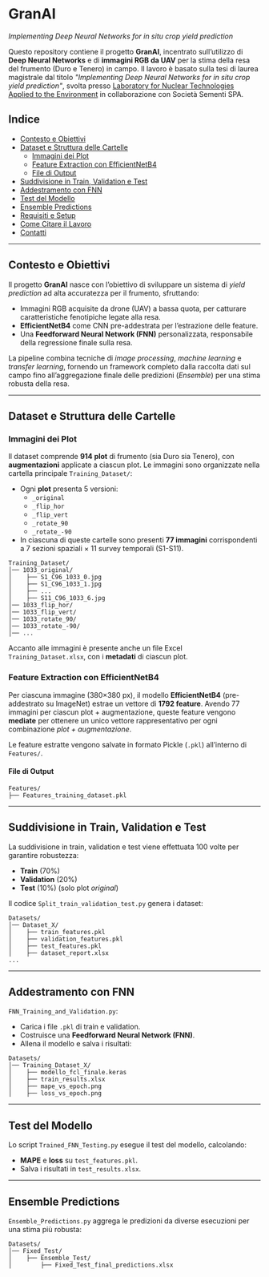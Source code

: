 # GranAI
*Implementing Deep Neural Networks for in situ crop yield prediction*

Questo repository contiene il progetto **GranAI**, incentrato sull’utilizzo di **Deep Neural Networks** e di **immagini RGB da UAV** per la stima della resa del frumento (Duro e Tenero) in campo. Il lavoro è basato sulla tesi di laurea magistrale dal titolo *"Implementing Deep Neural Networks for in situ crop yield prediction"*, svolta presso [Laboratory for Nuclear Technologies Applied to the Environment](https://www.fe.infn.it/radioactivity/) in collaborazione con Società Sementi SPA.

## Indice
- [Contesto e Obiettivi](#contesto-e-obiettivi)
- [Dataset e Struttura delle Cartelle](#dataset-e-struttura-delle-cartelle)
  - [Immagini dei Plot](#immagini-dei-plot)
  - [Feature Extraction con EfficientNetB4](#feature-extraction-con-efficientnetb4)
  - [File di Output](#file-di-output)
- [Suddivisione in Train, Validation e Test](#suddivisione-in-train-validation-e-test)
- [Addestramento con FNN](#addestramento-con-fnn)
- [Test del Modello](#test-del-modello)
- [Ensemble Predictions](#ensemble-predictions)
- [Requisiti e Setup](#requisiti-e-setup)
- [Come Citare il Lavoro](#come-citare-il-lavoro)
- [Contatti](#contatti)

---

## Contesto e Obiettivi
Il progetto **GranAI** nasce con l’obiettivo di sviluppare un sistema di *yield prediction* ad alta accuratezza per il frumento, sfruttando:
- Immagini RGB acquisite da drone (UAV) a bassa quota, per catturare caratteristiche fenotipiche legate alla resa.
- **EfficientNetB4** come CNN pre-addestrata per l’estrazione delle feature.
- Una **Feedforward Neural Network (FNN)** personalizzata, responsabile della regressione finale sulla resa.

La pipeline combina tecniche di *image processing*, *machine learning* e *transfer learning*, fornendo un framework completo dalla raccolta dati sul campo fino all’aggregazione finale delle predizioni (*Ensemble*) per una stima robusta della resa.

---

## Dataset e Struttura delle Cartelle

### Immagini dei Plot
Il dataset comprende **914 plot** di frumento (sia Duro sia Tenero), con **augmentazioni** applicate a ciascun plot. Le immagini sono organizzate nella cartella principale `Training_Dataset/`:

- Ogni **plot** presenta 5 versioni:
  - `_original`
  - `_flip_hor`
  - `_flip_vert`
  - `_rotate_90`
  - `_rotate_-90`
- In ciascuna di queste cartelle sono presenti **77 immagini** corrispondenti a 7 sezioni spaziali × 11 survey temporali (S1-S11).

```
Training_Dataset/
│── 1033_original/
│    ├── S1_C96_1033_0.jpg
│    ├── S1_C96_1033_1.jpg
│    ├── ...
│    ├── S11_C96_1033_6.jpg
│── 1033_flip_hor/
│── 1033_flip_vert/
│── 1033_rotate_90/
│── 1033_rotate_-90/
│── ...
```

Accanto alle immagini è presente anche un file Excel `Training_Dataset.xlsx`, con i **metadati** di ciascun plot.

### Feature Extraction con EfficientNetB4
Per ciascuna immagine (380×380 px), il modello **EfficientNetB4** (pre-addestrato su ImageNet) estrae un vettore di **1792 feature**. Avendo 77 immagini per ciascun plot + augmentazione, queste feature vengono **mediate** per ottenere un unico vettore rappresentativo per ogni combinazione *plot + augmentazione*.

Le feature estratte vengono salvate in formato Pickle (`.pkl`) all’interno di `Features/`.

#### File di Output
```
Features/
├── Features_training_dataset.pkl
```

---

## Suddivisione in Train, Validation e Test
La suddivisione in train, validation e test viene effettuata 100 volte per garantire robustezza:
- **Train** (70%)
- **Validation** (20%)
- **Test** (10%) (solo plot *original*)

Il codice `Split_train_validation_test.py` genera i dataset:
```
Datasets/
│── Dataset_X/
│    ├── train_features.pkl
│    ├── validation_features.pkl
│    ├── test_features.pkl
│    ├── dataset_report.xlsx
...
```

---

## Addestramento con FNN
`FNN_Training_and_Validation.py`:
- Carica i file `.pkl` di train e validation.
- Costruisce una **Feedforward Neural Network (FNN)**.
- Allena il modello e salva i risultati:
```
Datasets/
│── Training_Dataset_X/
│    ├── modello_fcl_finale.keras
│    ├── train_results.xlsx
│    ├── mape_vs_epoch.png
│    ├── loss_vs_epoch.png
```

---

## Test del Modello
Lo script `Trained_FNN_Testing.py` esegue il test del modello, calcolando:
- **MAPE** e **loss** su `test_features.pkl`.
- Salva i risultati in `test_results.xlsx`.

---

## Ensemble Predictions
`Ensemble_Predictions.py` aggrega le predizioni da diverse esecuzioni per una stima più robusta:
```
Datasets/
│── Fixed_Test/
│    ├── Ensemble_Test/
│        ├── Fixed_Test_final_predictions.xlsx
```

